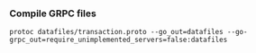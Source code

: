 ### Compile GRPC files

```
protoc datafiles/transaction.proto --go_out=datafiles --go-grpc_out=require_unimplemented_servers=false:datafiles
```
